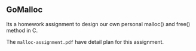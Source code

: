 GoMalloc
-----------

Its a homework assignment to design our own personal malloc() and free() method in C.

The `malloc-assignment.pdf` have detail plan for this assignment.